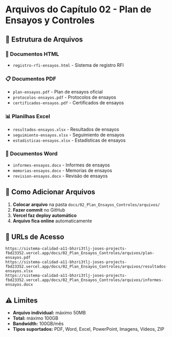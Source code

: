 # Arquivos do Capítulo 02 - Plan de Ensayos y Controles

## 📁 Estrutura de Arquivos

### 📄 Documentos HTML
- `registro-rfi-ensayos.html` - Sistema de registro RFI

### 📋 Documentos PDF
- `plan-ensayos.pdf` - Plan de ensayos oficial
- `protocolos-ensayos.pdf` - Protocolos de ensayos
- `certificados-ensayos.pdf` - Certificados de ensayos

### 📊 Planilhas Excel
- `resultados-ensayos.xlsx` - Resultados de ensayos
- `seguimiento-ensayos.xlsx` - Seguimiento de ensayos
- `estadisticas-ensayos.xlsx` - Estadísticas de ensayos

### 📝 Documentos Word
- `informes-ensayos.docx` - Informes de ensayos
- `memorias-ensayos.docx` - Memorias de ensayos
- `revision-ensayos.docx` - Revisão de ensayos

## 🚀 Como Adicionar Arquivos

1. **Colocar arquivo** na pasta `docs/02_Plan_Ensayos_Controles/arquivos/`
2. **Fazer commit** no GitHub
3. **Vercel faz deploy automático**
4. **Arquivo fica online** automaticamente

## 📱 URLs de Acesso

```
https://sistema-calidad-a11-bhzri3tlj-joses-projects-fbd23352.vercel.app/docs/02_Plan_Ensayos_Controles/arquivos/plan-ensayos.pdf
https://sistema-calidad-a11-bhzri3tlj-joses-projects-fbd23352.vercel.app/docs/02_Plan_Ensayos_Controles/arquivos/resultados-ensayos.xlsx
https://sistema-calidad-a11-bhzri3tlj-joses-projects-fbd23352.vercel.app/docs/02_Plan_Ensayos_Controles/arquivos/informes-ensayos.docx
```

## ⚠️ Limites

- **Arquivo individual:** máximo 50MB
- **Total:** máximo 100GB
- **Bandwidth:** 100GB/mês
- **Tipos suportados:** PDF, Word, Excel, PowerPoint, Imagens, Vídeos, ZIP
